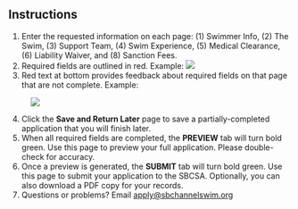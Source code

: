 ## Instructions

1. Enter the requested information on each page: (1) Swimmer Info, (2) The Swim, (3) Support Team, (4) Swim Experience, (5) Medical Clearance, (6) Liability Waiver, and (8) Sanction Fees.
2. Required fields are outlined in red. Example: ![](required.png)
3. Red text at bottom provides feedback about required fields on that page that are not complete. Example: 

<img src="validation.png" style="margin-left:40px;" />

4. Click the **Save and Return Later** page to save a partially-completed application that you will finish later.
5. When all required fields are completed, the **PREVIEW** tab will turn bold green. Use this page to preview your full application. Please double-check for accuracy.
6. Once a preview is generated, the **SUBMIT** tab will turn bold green. Use this page to submit your application to the SBCSA. Optionally, you can also download a PDF copy for your records.
7. Questions or problems? Email [apply@sbchannelswim.org](mailto:apply@sbchannelswim.org)
